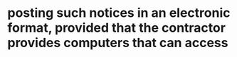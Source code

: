 # posting such notices in an electronic format, provided that the contractor provides computers that can access